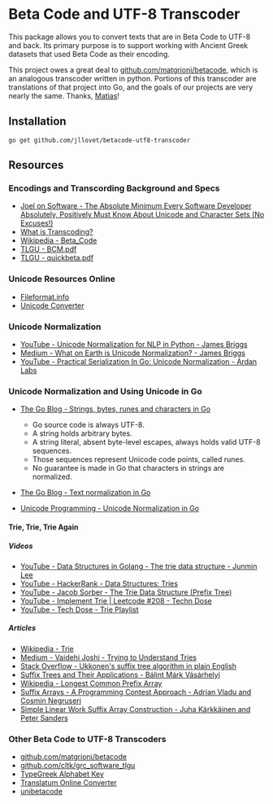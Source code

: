 # Beta Code and UTF-8 Transcoder

This package allows you to convert texts that are in Beta Code to UTF-8 and back. Its primary purpose is to support working with Ancient Greek datasets that used Beta Code as their encoding.

This project owes a great deal to [github.com/matgrioni/betacode](https://github.com/matgrioni/betacode), which is an analogous transcoder written in python. Portions of this transcoder are translations of that project into Go, and the goals of our projects are very nearly the same. Thanks, [Matias](https://github.com/matgrioni)!

## Installation

```shell
go get github.com/jllovet/betacode-utf8-transcoder
```

## Resources

### Encodings and Transcording Background and Specs

- [Joel on Software - The Absolute Minimum Every Software Developer Absolutely, Positively Must Know About Unicode and Character Sets (No Excuses!)](https://www.joelonsoftware.com/2003/10/08/the-absolute-minimum-every-software-developer-absolutely-positively-must-know-about-unicode-and-character-sets-no-excuses/)
- [What is Transcoding?](https://en.wikipedia.org/wiki/Transcoding)
- [Wikipedia - Beta_Code](https://en.wikipedia.org/wiki/Beta_Code)
- [TLGU - BCM.pdf](http://www.tlg.uci.edu/encoding/BCM.pdf)
- [TLGU - quickbeta.pdf](http://www.tlg.uci.edu/encoding/quickbeta.pdf)

### Unicode Resources Online
- [Fileformat.info](https://www.fileformat.info/info/unicode/)
- [Unicode Converter](https://www.branah.com/unicode-converter)
### Unicode Normalization
- [YouTube - Unicode Normalization for NLP in Python - James Briggs](https://www.youtube.com/watch?v=9Od9-DV9kd8)
- [Medium - What on Earth is Unicode Normalization? - James Briggs](https://towardsdatascience.com/what-on-earth-is-unicode-normalization-56c005c55ad0)
- [YouTube - Practical Serialization In Go: Unicode Normalization - Ardan Labs](https://www.youtube.com/watch?v=kOFIToH9KSY)

### Unicode Normalization and Using Unicode in Go
- [The Go Blog - Strings, bytes, runes and characters in Go](https://blog.golang.org/strings)
    - Go source code is always UTF-8.
    - A string holds arbitrary bytes.
    - A string literal, absent byte-level escapes, always holds valid UTF-8 sequences.
    - Those sequences represent Unicode code points, called runes.
    - No guarantee is made in Go that characters in strings are normalized.

- [The Go Blog - Text normalization in Go](https://blog.golang.org/normalization)
- [Unicode Programming - Unicode Normalization in Go](https://unicode-programming.readthedocs.io/en/latest/normalization/go/)

#### Trie, Trie, Trie Again

##### Videos

- [YouTube - Data Structures in Golang - The trie data structure - Junmin Lee](https://www.youtube.com/watch?v=nL7BHR5vJDc)
- [YouTube - HackerRank - Data Structures: Tries](https://www.youtube.com/watch?v=zIjfhVPRZCg)
- [YouTube - Jacob Sorber - The Trie Data Structure (Prefix Tree)](https://www.youtube.com/watch?v=3CbFFVHQrk4)
- [YouTube - Implement Trie | Leetcode #208 - Techn Dose](https://www.youtube.com/watch?v=xqsaAhQC6c8)
- [YouTube - Tech Dose - Trie Playlist](https://www.youtube.com/watch?v=6PX6wqDQE20&list=PLEJXowNB4kPyi859E6qGUs7jlpQehJndl)

##### Articles
- [Wikipedia - Trie](https://en.wikipedia.org/wiki/Trie)
- [Medium - Vaidehi Joshi - Trying to Understand Tries](https://medium.com/basecs/trying-to-understand-tries-3ec6bede0014)
- [Stack Overflow - Ukkonen's suffix tree algorithm in plain English](https://stackoverflow.com/questions/9452701/ukkonens-suffix-tree-algorithm-in-plain-english)
- [Suffix Trees and Their Applications - Bálint Márk Vásárhelyi](http://berkri.web.elte.hu//Theses/Vasarhelyi_2.pdf)
- [Wikipedia - Longest Common Prefix Array](https://en.wikipedia.org/wiki/LCP_array)
- [Suffix Arrays - A Programming Contest Approach - Adrian Vladu and Cosmin Negruşeri](https://web.stanford.edu/class/cs97si/suffix-array.pdf)
- [Simple Linear Work Suffix Array Construction - Juha Kärkkäinen and Peter Sanders](https://www.cs.helsinki.fi/u/tpkarkka/publications/icalp03.pdf)

### Other Beta Code to UTF-8 Transcoders
- [github.com/matgrioni/betacode](https://github.com/matgrioni/betacode)
- [github.com/cltk/grc_software_tlgu](https://github.com/cltk/grc_software_tlgu)
- [TypeGreek Alphabet Key](http://www.typegreek.com/alphabet.key/)
- [Translatum Online Converter](https://www.translatum.gr/converter/beta-code.htm)
- [unibetacode](http://unifoundry.com/unibetacode/)
